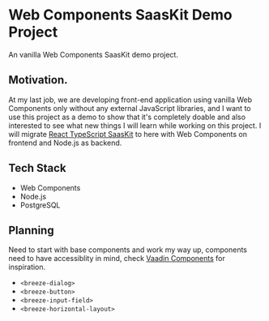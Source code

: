 # Web Components SaasKit Demo Project

An vanilla Web Components SaasKit demo project.

## Motivation.

At my last job, we are developing front-end application using vanilla Web Components only without any external JavaScript libraries, and I want to use this project as a demo to show that it's completely doable and also interested to see what new things I will learn while working on this project. I will migrate [React TypeScript SaasKit](https://github.com/heybran/react-typescript-sasskit) to here with Web Components on frontend and Node.js as backend.

## Tech Stack

- Web Components
- Node.js
- PostgreSQL

## Planning

Need to start with base components and work my way up, components need to have accessiblity in mind, check [Vaadin Components](https://vaadin.com/docs/latest/components) for inspiration.
- `<breeze-dialog>`
- `<breeze-button>`
- `<breeze-input-field>`
- `<breeze-horizontal-layout>`
